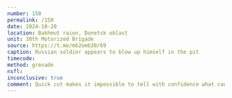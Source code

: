 ```yaml
---
number: 150
permalink: /150
date: 2024-10-20
location: Bakhmut raion, Donetsk oblast
unit: 30th Motorized Brigade
source: https://t.me/mb2omb30/69
caption: Russian soldier appears to blow up himself in the pit
timecode: 
method: grenade
nsfl: 
inconclusive: true
comment: Quick cut makes it impossible to tell with confidence what caused the explosion.
---
```

<script async src="https://telegram.org/js/telegram-widget.js?22" data-telegram-post="mb2omb30/69" data-width="100%" data-userpic="false"></script>